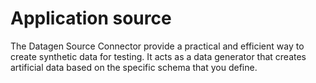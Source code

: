 # Application source

The Datagen Source Connector provide a practical and efficient way to create synthetic data for testing. It acts as a data generator that creates artificial data based on the specific schema that you define.
